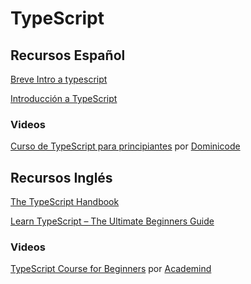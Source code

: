 
# TypeScript

## Recursos Español

[Breve Intro a typescript](https://github.com/vanessamarely/typescript-talk)

[Introducción a TypeScript](https://docs.microsoft.com/es-es/learn/modules/typescript-get-started/)

### Videos

[Curso de TypeScript para principiantes](https://youtu.be/e45Yhgh4INc) por [Dominicode](https://www.youtube.com/c/DominiCode/)


## Recursos Inglés

[The TypeScript Handbook](https://www.typescriptlang.org/docs/handbook/intro.html)

[Learn TypeScript – The Ultimate Beginners Guide](https://www.freecodecamp.org/news/learn-typescript-beginners-guide/)


### Videos

[TypeScript Course for Beginners](https://youtu.be/BwuLxPH8IDs) por [Academind](https://www.youtube.com/channel/UCSJbGtTlrDami-tDGPUV9-w)
